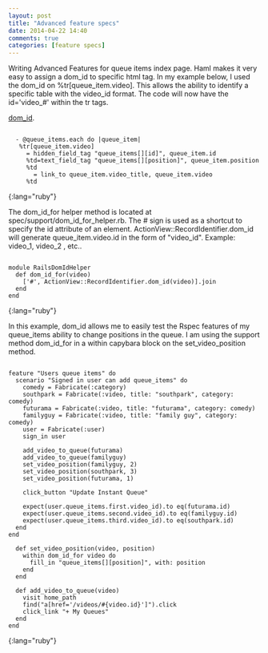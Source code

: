 ```yaml
---
layout: post
title: "Advanced feature specs" 
date: 2014-04-22 14:40
comments: true
categories: [feature specs]
---
```


  Writing Advanced Features for queue items index page. Haml makes it very easy to
assign a dom_id to specific html tag. In my example below, I used the dom_id on %tr[queue_item.video]. 
This allows the ability to identify a specific table with the video_id format. 
The code will now have the id='video_#' within the tr tags.  

[dom_id](http://api.rubyonrails.org/classes/ActionView/RecordIdentifier.html).
~~~

  - @queue_items.each do |queue_item| 
   %tr[queue_item.video]
     = hidden_field_tag "queue_items[][id]", queue_item.id 
     %td=text_field_tag "queue_items[][position]", queue_item.position 
     %td
       = link_to queue_item.video_title, queue_item.video
     %td
~~~
{:lang="ruby"}

  The dom_id_for helper method is located at spec/support/dom_id_for_helper.rb. The # sign is used as a shortcut to
specify the id attribute of an element. ActionView::RecordIdentifier.dom_id will generate 
queue_item.video.id in the form of "video_id". Example: video_1, video_2 , etc..

~~~

module RailsDomIdHelper
  def dom_id_for(video) 
    ['#', ActionView::RecordIdentifier.dom_id(video)].join
  end 
end 

~~~
{:lang="ruby"}

   In this example, dom_id allows me to easily test the Rspec features of my
 queue_items ability to change positions in the queue. I am using the support method dom_id_for 
 in a within capybara block on the set_video_position method.

~~~

feature "Users queue items" do 
  scenario "Signed in user can add queue_items" do 
    comedy = Fabricate(:category)
    southpark = Fabricate(:video, title: "southpark", category: comedy) 
    futurama = Fabricate(:video, title: "futurama", category: comedy) 
    familyguy = Fabricate(:video, title: "family guy", category: comedy)
    user = Fabricate(:user)
    sign_in user  
    
    add_video_to_queue(futurama)
    add_video_to_queue(familyguy)
    set_video_position(familyguy, 2)
    set_video_position(southpark, 3)
    set_video_position(futurama, 1)
    
    click_button "Update Instant Queue"
    
    expect(user.queue_items.first.video_id).to eq(futurama.id) 
    expect(user.queue_items.second.video_id).to eq(familyguy.id)
    expect(user.queue_items.third.video_id).to eq(southpark.id)
  end 
end 
  
  def set_video_position(video, position)
    within dom_id_for video do
      fill_in "queue_items[][position]", with: position 
    end 
  end 
  
  def add_video_to_queue(video)
    visit home_path 
    find("a[href='/videos/#{video.id}']").click
    click_link "+ My Queues" 
  end 
end

~~~
{:lang="ruby"}










